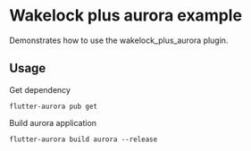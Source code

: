 # Wakelock plus aurora example

Demonstrates how to use the wakelock_plus_aurora plugin.

## Usage

Get dependency

```shell
flutter-aurora pub get
```

Build aurora application

```shell
flutter-aurora build aurora --release
```
